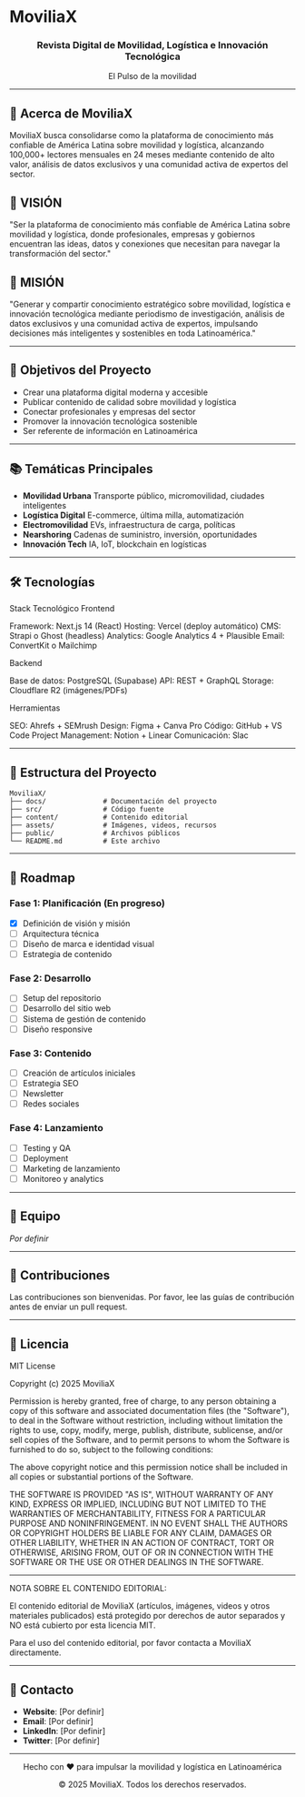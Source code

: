 # MoviliaX

<div align="center">
  <h3>Revista Digital de Movilidad, Logística e Innovación Tecnológica</h3>
  <p>El Pulso de la movilidad</p>
</div>

---

## 📖 Acerca de MoviliaX

MoviliaX busca consolidarse como la plataforma de conocimiento más confiable de América Latina sobre movilidad y logística, alcanzando 100,000+ lectores mensuales en 24 meses mediante contenido de alto valor, análisis de datos exclusivos y una comunidad activa de expertos del sector.

## 🔭 VISIÓN

"Ser la plataforma de conocimiento más confiable de América Latina sobre movilidad y logística, donde profesionales, empresas y gobiernos encuentran las ideas, datos y conexiones que necesitan para navegar la transformación del sector."

## 🎯 MISIÓN

"Generar y compartir conocimiento estratégico sobre movilidad, logística e innovación tecnológica mediante periodismo de investigación, análisis de datos exclusivos y una comunidad activa de expertos, impulsando decisiones más inteligentes y sostenibles en toda Latinoamérica."

---

## 🎯 Objetivos del Proyecto

- Crear una plataforma digital moderna y accesible
- Publicar contenido de calidad sobre movilidad y logística
- Conectar profesionales y empresas del sector
- Promover la innovación tecnológica sostenible
- Ser referente de información en Latinoamérica

---

## 📚 Temáticas Principales

- **Movilidad Urbana** Transporte público, micromovilidad, ciudades inteligentes
- **Logística Digital** E-commerce, última milla, automatización
- **Electromovilidad** EVs, infraestructura de carga, políticas
- **Nearshoring** Cadenas de suministro, inversión, oportunidades
- **Innovación Tech** IA, IoT, blockchain en logísticas

---

## 🛠️ Tecnologías

Stack Tecnológico
Frontend

Framework: Next.js 14 (React)
Hosting: Vercel (deploy automático)
CMS: Strapi o Ghost (headless)
Analytics: Google Analytics 4 + Plausible
Email: ConvertKit o Mailchimp

Backend

Base de datos: PostgreSQL (Supabase)
API: REST + GraphQL
Storage: Cloudflare R2 (imágenes/PDFs)

Herramientas

SEO: Ahrefs + SEMrush
Design: Figma + Canva Pro
Código: GitHub + VS Code
Project Management: Notion + Linear
Comunicación: Slac

---

## 📂 Estructura del Proyecto

```
MoviliaX/
├── docs/              # Documentación del proyecto
├── src/               # Código fuente
├── content/           # Contenido editorial
├── assets/            # Imágenes, videos, recursos
├── public/            # Archivos públicos
└── README.md          # Este archivo
```

---

## 🚀 Roadmap

### Fase 1: Planificación (En progreso)
- [x] Definición de visión y misión
- [ ] Arquitectura técnica
- [ ] Diseño de marca e identidad visual
- [ ] Estrategia de contenido

### Fase 2: Desarrollo
- [ ] Setup del repositorio
- [ ] Desarrollo del sitio web
- [ ] Sistema de gestión de contenido
- [ ] Diseño responsive

### Fase 3: Contenido
- [ ] Creación de artículos iniciales
- [ ] Estrategia SEO
- [ ] Newsletter
- [ ] Redes sociales

### Fase 4: Lanzamiento
- [ ] Testing y QA
- [ ] Deployment
- [ ] Marketing de lanzamiento
- [ ] Monitoreo y analytics

---

## 👥 Equipo

_Por definir_

---

## 🤝 Contribuciones

Las contribuciones son bienvenidas. Por favor, lee las guías de contribución antes de enviar un pull request.

---

## 📄 Licencia

MIT License

Copyright (c) 2025 MoviliaX

Permission is hereby granted, free of charge, to any person obtaining a copy
of this software and associated documentation files (the "Software"), to deal
in the Software without restriction, including without limitation the rights
to use, copy, modify, merge, publish, distribute, sublicense, and/or sell
copies of the Software, and to permit persons to whom the Software is
furnished to do so, subject to the following conditions:

The above copyright notice and this permission notice shall be included in all
copies or substantial portions of the Software.

THE SOFTWARE IS PROVIDED "AS IS", WITHOUT WARRANTY OF ANY KIND, EXPRESS OR
IMPLIED, INCLUDING BUT NOT LIMITED TO THE WARRANTIES OF MERCHANTABILITY,
FITNESS FOR A PARTICULAR PURPOSE AND NONINFRINGEMENT. IN NO EVENT SHALL THE
AUTHORS OR COPYRIGHT HOLDERS BE LIABLE FOR ANY CLAIM, DAMAGES OR OTHER
LIABILITY, WHETHER IN AN ACTION OF CONTRACT, TORT OR OTHERWISE, ARISING FROM,
OUT OF OR IN CONNECTION WITH THE SOFTWARE OR THE USE OR OTHER DEALINGS IN THE
SOFTWARE.

---

NOTA SOBRE EL CONTENIDO EDITORIAL:

El contenido editorial de MoviliaX (artículos, imágenes, videos y otros 
materiales publicados) está protegido por derechos de autor separados y 
NO está cubierto por esta licencia MIT.

Para el uso del contenido editorial, por favor contacta a MoviliaX directamente.

---

## 📧 Contacto

- **Website**: [Por definir]
- **Email**: [Por definir]
- **LinkedIn**: [Por definir]
- **Twitter**: [Por definir]

---

<div align="center">
  <p>Hecho con ❤️ para impulsar la movilidad y logística en Latinoamérica</p>
  <p>© 2025 MoviliaX. Todos los derechos reservados.</p>
</div>
